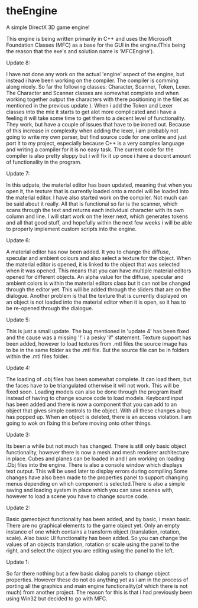 # theEngine
A simple DirectX 3D game engine!

This engine is being written primarily in C++ and uses the Microsoft Foundation Classes (MFC) as a base for the GUI in the engine.(This being the reason that the exe's and solution name is 'MFCEngine').

Update 8:

I have not done any work on the actual 'engine' aspect of the engine, but instead i have been working on the compiler. The compiler is comming along nicely. So far the following classes: Character, Scanner, Token, Lexer. The Character and Scanner classes are somewhat complete and when working together output the characters with there positioning in the file( as mentioned in the previous update ). When i add the Token and Lexer classes into the mix it starts to get alot more complicated and i have a feeling it will take some time to get them to a decent level of functionality. They work, but have a couple of issues that have to be ironed out. Because of this increase in complexity when adding the lexer, i am probably not going to write my own parser, but find source code for one online and just port it to my project, especially because C++ is a very complex language and writing a compiler for it is no easy task. The current code for the compiler is also pretty sloppy but i will fix it up once i have a decent amount of functionality in the program.

Update 7:

In this udpate, the material editor has been updated, meaning that when you open it, the texture that is currently loaded onto a model will be loaded into the material editor. I have also started work on the compiler. Not much can be said about it really. All that is functional so far is the scanner, which scans through the text and returns each individual character with its own column and line. I will start work on the lexer next, which generates tokens and all that good stuff, and hopefully within the next few weeks i will be able to properly implement custom scripts into the engine.

Update 6:

A material editor has now been added. It you to change the diffuse, specular and ambient colours and also select a texture for the object. When the material editor is opened, it is linked to the object that was selected when it was opened. This means that you can have multiple material editors opened for different objects. An alpha value for the diffuse, specular and ambient colors is within the material editors class but it can not be changed through the editor yet. This will be added through the sliders that are on the dialogue. Another problem is that the texture that is currently displayed on an object is not loaded into the material editor when it is open, so it has to be re-opened through the dialogue.

Update 5:

This is just a small update. The bug mentioned in 'update 4' has been fixed and the cause was a missing '!' i a pesky 'if' statement. Texture support has been added, however to load textures from .mtl files the source image has to be in the same folder as the .mtl file. But the source file can be in folders within the .mtl files folder.

Update 4:

The loading of .obj files has been somewhat complete. It can load them, but the faces have to be triangulated otherwise it will not work. This will be fixed soon. Loading models can also be done through the program itself instead of having to change source code to load models. Keyboard input has been added and there is now a component that you can add to an object that gives simple controls to the object. With all these changes a bug has popped up. When an object is deleted, there is an access violation. I am going to wok on fixing this before moving onto other things.


Update 3:

Its been a while but not much has changed. There is still only basic object functionality, however there is now a mesh and mesh renderer architecture in place. Cubes and planes can be loaded in and I am working on loading .Obj files into the engine. There is also a console window which displays text output. This will be used later to display errors during compiling.Some changes have also been made to the properties panel to support changing menus depending on which component is selected.There is also a simple saving and loading system in place which you can save scenes with, however to load a scene you have to change source code.

 
Update 2:

Basic gameobject functionality has been added, and by basic, i mean basic. There are no graphical elements to the game object yet. Only an empty instance of one which contains a transform object (translation, rotation, scale). Also basic UI functionality has been added. So you can change the values of an objects translation, rotation or scale using the panel to the right, and select the object you are editing using the panel to the left.


Update 1:

So far there nothing but a few basic dialog panels to change object properties. However these do not do anything yet as i am in the process of porting all the graphics and main engine functionality(of which there is not much) from another project. The reason for this is that i had previously been using Win32 but decided to go with MFC.
